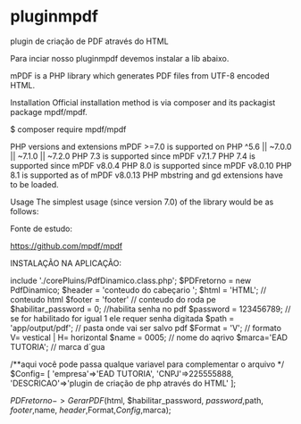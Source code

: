 # pluginmpdf
plugin de criação de PDF através do HTML

Para inciar nosso pluginmpdf devemos instalar a lib abaixo.


mPDF is a PHP library which generates PDF files from UTF-8 encoded HTML.

Installation
Official installation method is via composer and its packagist package mpdf/mpdf.

$ composer require mpdf/mpdf

PHP versions and extensions
mPDF >=7.0 is supported on PHP ^5.6 || ~7.0.0 || ~7.1.0 || ~7.2.0
PHP 7.3 is supported since mPDF v7.1.7
PHP 7.4 is supported since mPDF v8.0.4
PHP 8.0 is supported since mPDF v8.0.10
PHP 8.1 is supported as of mPDF v8.0.13
PHP mbstring and gd extensions have to be loaded.

Usage
The simplest usage (since version 7.0) of the library would be as follows:

 Fonte de estudo:
 
 https://github.com/mpdf/mpdf


 INSTALAÇÃO NA APLICAÇÃO:

include './corePluins/PdfDinamico.class.php';
$PDFretorno = new PdfDinamico;
$header = 'conteudo do cabeçario ';
$html = 'HTML'; // conteudo html
$footer = 'footer' // conteudo do roda pe 
$habilitar_password = 0; //habilita senha no pdf
$password = 123456789; // se for habilitado for igual 1  ele requer senha digitada
$path = 'app/output/pdf'; // pasta onde vai ser salvo pdf
$Format = 'V'; // formato V= vestical |  H= horizontal
$name = 0005; // nome do aqrivo
$marca='EAD TUTORIA'; // marca d´gua

/**aqui você pode passa qualque variavel para complementar o arquivo */
$Config= [
    'empresa'=>'EAD TUTORIA',
    'CNPJ'=>225555888,
    'DESCRICAO'=>'plugin de criação de php através do HTML'
];

$PDFretorno->GerarPDF($html, $habilitar_password, $password,$path, $footer,$name, $header,$Format,$Config,$marca);

